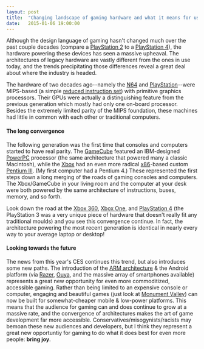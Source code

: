 ```yaml
---
layout: post
title:  "Changing landscape of gaming hardware and what it means for us all"
date:   2015-01-06 19:00:00
---
```


Although the design language of gaming hasn't changed much over the past couple decades (compare a [PlayStation 2] to a [PlayStation 4]), the hardware powering these devices has seen a massive upheaval. The architectures of legacy hardware are vastly different from the ones in use today, and the trends precipitating those differences reveal a great deal about where the industry is headed.

The hardware of two decades ago--namely the [N64] and [PlayStation]--were MIPS-based (a simple [reduced instruction set](http://en.wikipedia.org/wiki/Reduced_instruction_set_computing)) with primitive graphics processors. Their GPUs were actually a distinguishing feature from the previous generation which mostly had only one on-board processor. Besides the extremely limited parity of the MIPS foundation, these machines had little in common with each other or traditional computers.

#### The long convergence

The following generation was the first time that consoles and computers started to have real parity. The [GameCube] featured an IBM-designed [PowerPC] processor (the same architecture that powered many a classic Macintosh), while the [Xbox] had an even more radical [x86]-based custom [Pentium III]. (My first computer had a Pentium 4.) These represented the first steps down a long merging of the roads of gaming consoles and computers. The Xbox/GameCube in your living room and the computer at your desk were both powered by the same architecture of instructions, buses, memory, and so forth.

Look down the road at the [Xbox 360], [Xbox One], and [PlayStation 4]  (the PlayStation 3 was a very unique piece of hardware that doesn't really fit any traditional moulds) and you see this convergence continue. In fact, the architecture powering the most recent generation is identical in nearly every way to your average laptop or desktop!

#### Looking towards the future

The news from this year's CES continues this trend, but also introduces some new paths. The introduction of the [ARM architecture] & the Android platform (via [Razer], [Ouya], and the massive array of smartphones available) represents a great new opportunity for even more commoditized, accessible gaming. Rather than being limited to an expensive console or computer, engaging and beautiful games (just look at [Monument Valley]) can now be built for somewhat-cheaper mobile & low-power platforms. This means that the audience for gaming can and does continue to grow at a massive rate, and the convergence of architectures makes the art of game development far more accessible. Conservatives/misogynists/racists may bemoan these new audiences and developers, but I think they represent a great new opportuntiy for gaming to do what it does best for even more people: **bring joy**.

[PlayStation 2]: http://en.wikipedia.org/wiki/File:PS2-Versions.jpg
[PlayStation 4]: http://en.wikipedia.org/wiki/File:PS4-Console-wDS4.jpg
[N64]: http://en.wikipedia.org/wiki/Nintendo_64
[PlayStation]: http://en.wikipedia.org/wiki/PlayStation_(console)
[Xbox]: http://en.wikipedia.org/wiki/Xbox_%28console%29
[GameCube]: http://en.wikipedia.org/wiki/GameCube
[PowerPC]: http://en.wikipedia.org/wiki/PowerPC
[x86]: http://en.wikipedia.org/wiki/X86
[Pentium III]: http://en.wikipedia.org/wiki/Pentium_III
[Xbox 360]: http://en.wikipedia.org/wiki/Xbox_360
[Xbox One]: http://en.wikipedia.org/wiki/Xbox_One
[ARM architecture]: http://en.wikipedia.org/wiki/ARM_architecture
[Razer]: http://gizmodo.com/razers-master-plan-to-win-living-room-gamers-starts-wit-1677712307
[Ouya]: http://en.wikipedia.org/wiki/Ouya
[Monument Valley]: http://www.monumentvalleygame.com/

